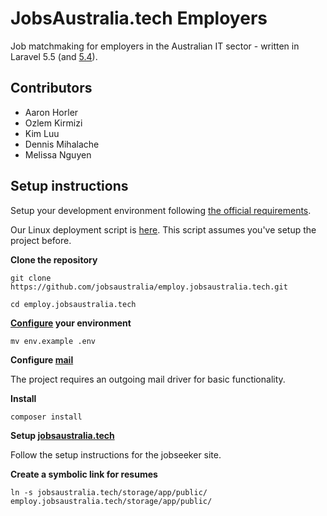 # JobsAustralia.tech Employers

Job matchmaking for employers in the Australian IT sector - written in Laravel 5.5 (and [5.4](https://github.com/jobsaustralia/jobsaustralia.tech/tree/master)).

## Contributors

* Aaron Horler
* Ozlem Kirmizi
* Kim Luu
* Dennis Mihalache
* Melissa Nguyen

## Setup instructions

Setup your development environment following [the official requirements](https://laravel.com/docs/5.5/installation).

Our Linux deployment script is [here](https://github.com/jobsaustralia/scripts-conf-and-docs/blob/master/scripts/deploy.sh#L1). This script assumes you've setup the project before.

**Clone the repository**

`git clone https://github.com/jobsaustralia/employ.jobsaustralia.tech.git`

`cd employ.jobsaustralia.tech`

**[Configure](https://laravel.com/docs/5.5/configuration#environment-configuration) your environment**

`mv env.example .env`

**Configure [mail](https://laravel.com/docs/5.5/mail)**

The project requires an outgoing mail driver for basic functionality.

**Install**

`composer install`

**Setup [jobsaustralia.tech](https://github.com/jobsaustralia/jobsaustralia.tech)**

Follow the setup instructions for the jobseeker site. 

**Create a symbolic link for resumes**

`ln -s jobsaustralia.tech/storage/app/public/ employ.jobsaustralia.tech/storage/app/public/`
